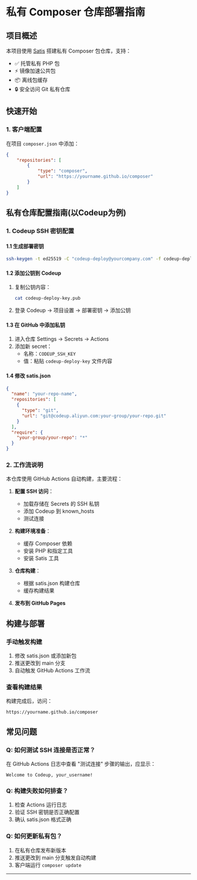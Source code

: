 # 私有 Composer 仓库部署指南

## 项目概述

本项目使用 [Satis](https://github.com/composer/satis) 搭建私有 Composer 包仓库，支持：
- ✅ 托管私有 PHP 包
- ⚡ 镜像加速公共包
- 📦 离线包缓存
- 🔒 安全访问 Git 私有仓库

## 快速开始

### 1. 客户端配置

在项目 `composer.json` 中添加：

```json
{
    "repositories": [
        {
            "type": "composer",
            "url": "https://yourname.github.io/composer"
        }
    ]
}
```

## 私有仓库配置指南(以Codeup为例)

### 1. Codeup SSH 密钥配置

#### 1.1 生成部署密钥

```bash
ssh-keygen -t ed25519 -C "codeup-deploy@yourcompany.com" -f codeup-deploy-key
```

#### 1.2 添加公钥到 Codeup
1. 复制公钥内容：
   ```bash
   cat codeup-deploy-key.pub
   ```
2. 登录 Codeup → 项目设置 → 部署密钥 → 添加公钥

#### 1.3 在 GitHub 中添加私钥
1. 进入仓库 Settings → Secrets → Actions
2. 添加新 secret：
   - 名称：`CODEUP_SSH_KEY`
   - 值：粘贴 `codeup-deploy-key` 文件内容

#### 1.4 修改 satis.json

```json
{
  "name": "your-repo-name",
  "repositories": [
    {
      "type": "git",
      "url": "git@codeup.aliyun.com:your-group/your-repo.git"
    }
  ],
  "require": {
    "your-group/your-repo": "*"
  }
}
```

### 2. 工作流说明

本仓库使用 GitHub Actions 自动构建，主要流程：

1. **配置 SSH 访问**：
   - 加载存储在 Secrets 的 SSH 私钥
   - 添加 Codeup 到 known_hosts
   - 测试连接

2. **构建环境准备**：
   - 缓存 Composer 依赖
   - 安装 PHP 和指定工具
   - 安装 Satis 工具

3. **仓库构建**：
   - 根据 satis.json 构建仓库
   - 缓存构建结果

4. **发布到 GitHub Pages**

## 构建与部署

### 手动触发构建

1. 修改 satis.json 或添加新包
2. 推送更改到 main 分支
3. 自动触发 GitHub Actions 工作流

### 查看构建结果

构建完成后，访问：
```
https://yourname.github.io/composer
```

## 常见问题

### Q: 如何测试 SSH 连接是否正常？

在 GitHub Actions 日志中查看 "测试连接" 步骤的输出，应显示：
```
Welcome to Codeup, your_username!
```

### Q: 构建失败如何排查？

1. 检查 Actions 运行日志
2. 验证 SSH 密钥是否正确配置
3. 确认 satis.json 格式正确

### Q: 如何更新私有包？

1. 在私有仓库发布新版本
2. 推送更改到 main 分支触发自动构建
3. 客户端运行 `composer update`

---